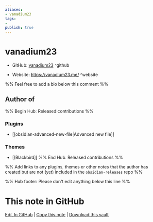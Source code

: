 ```yaml
---
aliases:
- vanadium23
tags:
- 
publish: true
---
```


# vanadium23

- GitHub: [vanadium23](https://github.com/vanadium23/) ^github
<!-- - Discord: `@` ^discord-->
- Website: <https://vanadium23.me/> ^website
<!-- - [[Publish sites|Publish site]]: <https://> ^publish-->

%% Feel free to add a bio below this comment %%


## Author of

%% Begin Hub: Released contributions %%
### Plugins
- [[obsidian-advanced-new-file|Advanced new file]]

### Themes
- [[Blackbird]]
%% End Hub: Released contributions %%

%% Add links to any plugins, themes or other notes that the author has created but are not (yet) included in the `obsidian-releases` repo %%

<!--
### Unlisted plugins
-->

<!--
### Others
-->

<!--
## Sponsor this author
-->

<!-- - [[GitHub sponsors]]: [Sponsor @vanadium23 on GitHub Sponsors](https://github.com/sponsors/vanadium23) ^github-sponsor-->
<!-- - [[Buy me a coffee]]: <https://> ^buy-me-a-coffee-->
<!-- - [[PayPal]]: <https://> ^paypal-->
<!-- - [[Patreon]]: <https://> ^patreon-->

<!--
## Follow this author
-->

<!-- - [[YouTube Channels|On YouTube]]: <https://> ^youtube-->
<!-- - Twitter: <https://> ^twitter-->
<!-- - ... -->

%% Hub footer: Please don't edit anything below this line %%

# This note in GitHub

<span class="git-footer">[Edit In GitHub](https://github.dev/obsidian-community/obsidian-hub/blob/main/01%20-%20Community/People/vanadium23.md "git-hub-edit-note") | [Copy this note](https://raw.githubusercontent.com/obsidian-community/obsidian-hub/main/01%20-%20Community/People/vanadium23.md "git-hub-copy-note") | [Download this vault](https://github.com/obsidian-community/obsidian-hub/archive/refs/heads/main.zip "git-hub-download-vault") </span>

